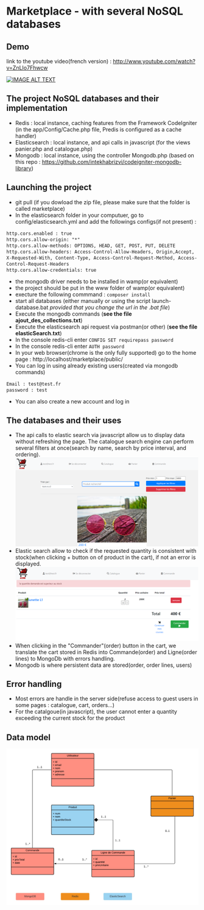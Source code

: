 # Marketplace - with several NoSQL databases

## Demo
link to the youtube video(french version) : http://www.youtube.com/watch?v=ZnLIo7Fhwcw

[![IMAGE ALT TEXT](http://img.youtube.com/vi/ZnLIo7Fhwcw/0.jpg)](http://www.youtube.com/watch?v=ZnLIo7Fhwcw "Projet NoSQL (Mongodb, Redis, ElasticSearch)")

## The project NoSQL databases and their implementation
- Redis : local instance, caching features from the Framework CodeIgniter (in the app/Config/Cache.php file, Predis is configured as a cache handler)
- Elasticsearch : local instance, and api calls in javascript (for the views panier.php and catalogue.php)
- Mongodb : local instance, using the controller Mongodb.php (based on this repo : https://github.com/intekhabrizvi/codeigniter-mongodb-library)

## Launching the project
- git pull (if you dowload the zip file, please make sure that the folder is called marketplace)
- In the elasticsearch folder in your computuer, go to config/elasticsearch.yml and add the followings configs(if not present) : 
```
http.cors.enabled : true
http.cors.allow-origin: "*"
http.cors.allow-methods: OPTIONS, HEAD, GET, POST, PUT, DELETE
http.cors.allow-headers: Access-Control-Allow-Headers, Origin,Accept, X-Requested-With, Content-Type, Access-Control-Request-Method, Access-Control-Request-Headers
http.cors.allow-credentials: true
```
- the mongodb driver needs to be installed in wamp(or equivalent)
- the project should be put in the www folder of wamp(or equivalent)
- execture the following commmand : `composer install`
- start all databases (either manually or using the script launch-database.bat *provided that you change the url in the .bat file*)
- Execute the mongodb commands (**see the file ajout_des_collections.txt**)
- Execute the elasticsearch api request via postman(or other) (**see the file elasticSearch.txt**)
- In the console redis-cli enter `CONFIG SET requirepass password`
- In the console redis-cli enter `AUTH password`
- In your web browser(chrome is the only fully supported) go to the home page : http://localhost/marketplace/public/
- You can log in using already existing users(created via mongodb commands)
```
Email : test@test.fr
password : test 
```
- You can also create a new account and log in

## The databases and their uses
- The api calls to elastic search via javascript allow us to display data without refreshing the page. The catalogue search engine can perform several filters at once(search by name, search by price interval, and ordering).
![Alt text](/screenshots/catalogue.png?raw=true)
- Elastic search allow to check if the requested quantity is consistent with stock(when clicking + button on of product in the cart), if not an error is displayed.
![Alt text](/screenshots/quantite_insuffisante.png?raw=true)
- When clicking in the "Commander"(order) button in the cart, we translate the cart stored in Redis into Commande(order) and Ligne(order lines) to MongoDb with errors handling.
- Mongodb is where persistent data are stored(order, order lines, users)

## Error handling
- Most errors are handle in the server side(refuse access to guest users in some pages : catalogue, cart, orders...)
- For the catalgoue(in javascript), the user cannot enter a quantity exceeding the current stock for the product

## Data model
![Alt text](/screenshots/data_model.jpeg?raw=true)


